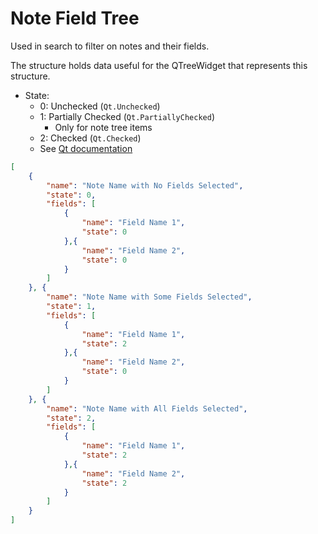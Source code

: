 # Note Field Tree

Used in search to filter on notes and their fields.

The structure holds data useful for the QTreeWidget that represents this structure.

- State:
    - 0: Unchecked (`Qt.Unchecked`)
    - 1: Partially Checked (`Qt.PartiallyChecked`)
        - Only for note tree items
    - 2: Checked (`Qt.Checked`)
    - See [Qt documentation](https://doc.qt.io/qt-5/qt.html#CheckState-enum)

```json
[
    {
        "name": "Note Name with No Fields Selected",
        "state": 0,
        "fields": [
            {
                "name": "Field Name 1",
                "state": 0
            },{
                "name": "Field Name 2",
                "state": 0
            }
        ]
    }, {
        "name": "Note Name with Some Fields Selected",
        "state": 1,
        "fields": [
            {
                "name": "Field Name 1",
                "state": 2
            },{
                "name": "Field Name 2",
                "state": 0
            }
        ]
    }, {
        "name": "Note Name with All Fields Selected",
        "state": 2,
        "fields": [
            {
                "name": "Field Name 1",
                "state": 2
            },{
                "name": "Field Name 2",
                "state": 2
            }
        ]
    }
]
```